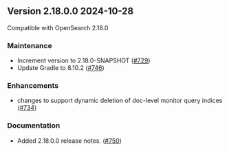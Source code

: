 ## Version 2.18.0.0 2024-10-28

Compatible with OpenSearch 2.18.0

### Maintenance
* Increment version to 2.18.0-SNAPSHOT ([#729](https://github.com/opensearch-project/common-utils/pull/729))
* Update Gradle to 8.10.2 ([#746](https://github.com/opensearch-project/common-utils/pull/746))

### Enhancements
* changes to support dynamic deletion of doc-level monitor query indices ([#734](https://github.com/opensearch-project/common-utils/pull/734))

### Documentation
* Added 2.18.0.0 release notes. ([#750](https://github.com/opensearch-project/common-utils/pull/750))